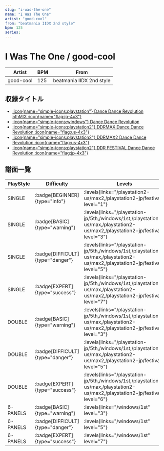 ```yaml
---
slug: "i-was-the-one"
name: "I Was The One"
artist: "good-cool"
from: "beatmania IIDX 2nd style"
bpm: 125
series:
---
```


# I Was The One / good-cool

|Artist|BPM|From|
|------|---|----|
|good-cool|125|beatmania IIDX 2nd style|

## 収録タイトル

- [:icon{name="simple-icons:playstation"} Dance Dance Revolution 5thMIX :icon{name="flag:jp-4x3"}](/playstation-jp/5th)
- [:icon{name="simple-icons:windows"} Dance Dance Revolution](/windows/1st)
- [:icon{name="simple-icons:playstation2"} DDRMAX Dance Dance Revolution :icon{name="flag:us-4x3"}](/playstation2-us/max)
- [:icon{name="simple-icons:playstation2"} DDRMAX2 Dance Dance Revolution :icon{name="flag:us-4x3"}](/playstation2-us/max2)
- [:icon{name="simple-icons:playstation2"} DDR FESTIVAL Dance Dance Revolution :icon{name="flag:jp-4x3"}](/playstation2-jp/festival)

## 譜面一覧

|PlayStyle|Difficulty|Levels|Notes|Movie|
|---------|----------|------|-----|-----|
|SINGLE| :badge[BEGINNER]{type="info"}| :levels{links="/playstation2-us/max2,/playstation2-jp/festival" level="1"}|91/0||
|SINGLE| :badge[BASIC]{type="warning"}| :levels{links="/playstation-jp/5th,/windows/1st,/playstation2-us/max,/playstation2-us/max2,/playstation2-jp/festival" level="3"}|145/0||
|SINGLE| :badge[DIFFICULT]{type="danger"}| :levels{links="/playstation-jp/5th,/windows/1st,/playstation2-us/max,/playstation2-us/max2,/playstation2-jp/festival" level="5"}|217/0||
|SINGLE| :badge[EXPERT]{type="success"}| :levels{links="/playstation-jp/5th,/windows/1st,/playstation2-us/max,/playstation2-us/max2,/playstation2-jp/festival" level="7"}|291/0||
|DOUBLE| :badge[BASIC]{type="warning"}| :levels{links="/playstation-jp/5th,/windows/1st,/playstation2-us/max,/playstation2-us/max2,/playstation2-jp/festival" level="3"}|141/0||
|DOUBLE| :badge[DIFFICULT]{type="danger"}| :levels{links="/playstation-jp/5th,/windows/1st,/playstation2-us/max,/playstation2-us/max2,/playstation2-jp/festival" level="5"}|236/0||
|DOUBLE| :badge[EXPERT]{type="success"}| :levels{links="/playstation-jp/5th,/windows/1st,/playstation2-us/max,/playstation2-us/max2,/playstation2-jp/festival" level="6"}|277/0||
|6-PANELS| :badge[BASIC]{type="warning"}| :levels{links="/windows/1st" level="3"}|145/0||
|6-PANELS| :badge[DIFFICULT]{type="danger"}| :levels{links="/windows/1st" level="5"}|217/0||
|6-PANELS| :badge[EXPERT]{type="success"}| :levels{links="/windows/1st" level="7"}|292/0||
